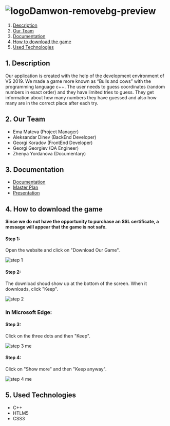 # ![logoDamwon-removebg-preview](https://user-images.githubusercontent.com/58329141/104249349-eed76d80-5473-11eb-821d-ecc0ea594277.png)

1. [Description](#desc)
2. [Our Team](#team)
3. [Documentation](#documentation)
4. [How to download the game](#howToDownload)
5. [Used Technologies](#technologies)

<a name="desc"></a>
## 1. Description
Our application is created with the help of the development environment of VS 2019. We made a game more known as “Bulls and cows” with the programming language c++. The user needs to guess coordinates (random numbers in exact order) and they have limited tries to guess. They get information about how many numbers they have guessed and also how many are in the correct place after each try.
<a name="team"></a>
## 2. Our Team
- Ema Mateva (Project Manager)
- Aleksandar Dinev (BackEnd Developer)
- Georgi Koradov (FrontEnd Developer)
- Georgi Georgiev (QA Engineer)
- Zhenya Yordanova (Documentary)

<a name="documentation"></a>
## 3. Documentation
* [Documentation](https://codingburgas-my.sharepoint.com/:w:/g/personal/emmateva18_codingburgas_bg/EUIEaxfoIR1AoCMC8E7u4IkBxT4r1oHaHuYMGRcySBId3w?rtime=8WCRTc-22Eg)
* [Master Plan](https://codingburgas-my.sharepoint.com/:w:/g/personal/emmateva18_codingburgas_bg/EXB_1UvwkHZDuAD_yxGqeNoBlSOLPofqsyfKhv-FPbac1A?e=61gLVn)
* [Presentation]()

<a name="howToDownload"></a>
## 4. How to download the game
<b> Since we do not have the opportunity to purchase an SSL certificate, a message will appear that the game is not safe.</b>
<h4>Step 1:</h4>

Open the website and click on "Download Our Game".

![step 1](https://user-images.githubusercontent.com/58329141/104287905-cb3a1480-54bf-11eb-9bd5-75c972b646ca.jpg)

<h4>Step 2:</h4>

The download shoud show up at the bottom of the screen. When it downloads, click "Keep".

![step 2](https://user-images.githubusercontent.com/58329141/104288628-bb6f0000-54c0-11eb-917d-18a397d912a4.jpg)

<h3> In Microsoft Edge:</h3>
<h4>Step 3:</h4>

Click on the three dots and then "Keep".

![step 3 me](https://user-images.githubusercontent.com/58329141/104289117-67b0e680-54c1-11eb-81ab-c7d4c0f21947.jpg)

<h4>Step 4:</h4>

Click on "Show more" and then "Keep anyway".

![step 4 me](https://user-images.githubusercontent.com/58329141/104291320-11917280-54c4-11eb-916a-8dffd166efd1.jpg)

<a name="technologies"></a>

## 5. Used Technologies
* C++
* HTLM5
* CSS3